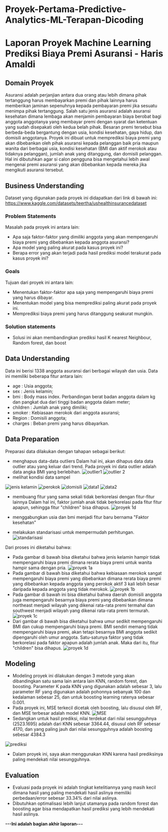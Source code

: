 # Proyek-Pertama-Predictive-Analytics-ML-Terapan-Dicoding
# Laporan Proyek Machine Learning Prediksi Biaya Premi Asuransi - Haris Amaldi

## Domain Proyek

Asuransi adalah perjanjian antara dua orang atau lebih dimana pihak tertanggung harus membayarkan premi dan pihak lainnya harus memberikan jaminan sepenuhnya kepada pembayaran premi jika sesuatu menimpa pihak tertanggung.
Salah satu jenis asuransi adalah asuransi kesehatan dimana lembaga akan menjamin pembayaran biaya berobat bagi anggota anggotanya yang membayar premi dengan syarat dan ketentuan yang sudah disepakati oleh kedua belah pihak.
Besaran premi tersebut bisa berbeda-beda bergantung dengan usia, kondisi kesehatan, gaya hidup, dan domisili anggotanya.
Proyek ini dibuat untuk memprediksi biaya premi yang akan dibebankan oleh pihak asuransi kepada pelanggan baik pria maupun wanita dari berbagai usia, kondisi kesehatan (BMI dan aktif merokok atau tidaknya pelanggan), jumlah anak yang ditanggung, dan domisili pelanggan.
Hal ini dibutuhkan agar si calon pengguna bisa mengetahui lebih awal mengenai premi asuransi yang akan dibebankan kepada mereka jika mengikuti asuransi tersebut.


## Business Understanding
Dataset yang digunakan pada proyek ini didapatkan dari link di bawah ini:
https://www.kaggle.com/datasets/teertha/ushealthinsurancedataset

### Problem Statements

Masalah pada proyek ini antara lain:
- Apa saja faktor-faktor yang dimiliki anggota yang akan mempengaruhi biaya premi yang dibebankan kepada anggota asuransi?
- Apa model yang paling akurat pada kasus proyek ini?
- Berapa error yang akan terjadi pada hasil prediksi model terakurat pada kasus proyek ini?


### Goals

Tujuan dari proyek ini antara lain:
- Menentukan faktor-faktor apa saja yang mempengaruhi biaya premi yang harus dibayar.
- Menentukan model yang bisa memprediksi paling akurat pada proyek ini.
- Memprediksi biaya premi yang harus ditanggung seakurat mungkin.

### Solution statements
- Solusi ini akan membandingkan prediksi hasil K nearest Neighbour, Random forest, dan boost


## Data Understanding
Data ini berisi 1338 anggota asuransi dari berbagai wilayah dan usia. Data ini memiliki beberapa fitur antara lain:
- age : Usia anggota;
- sex : Jenis kelamin;
- bmi : Body mass index. Perbandingan berat badan anggota dalam kg dan pangkat dua dari tinggi badan anggota dalam meter;
- children : Jumlah anak yang dimiliki; 
- smoker : Kebiasaan merokok dari anggota asuransi;
- Region : Domisili anggota;
- charges : Beban premi yang harus dibayarkan.

## Data Preparation
Preparasi data dilakukan dengan tahapan sebagai berikut:
- menghapus data-data outliers 
  Dalam hal ini, akan dihapus data data outlier atau yang keluar dari trend. Pada proyek ini data outlier adalah data angka BMI yang berlebihan.
  ![outlier1](https://user-images.githubusercontent.com/106704301/185286463-05ba9db6-7bd7-4a09-b31f-9e0a627943ed.png)
![outlier 2](https://user-images.githubusercontent.com/106704301/185286476-f2c216a4-7923-4ed5-abd7-52fdd27f4ddf.png)
- melihat kondisi data sampel

![jenis kelamin](https://user-images.githubusercontent.com/106704301/185286627-ddba4e62-7d94-4bc9-8642-55db5c490a04.png)
![perokok](https://user-images.githubusercontent.com/106704301/185286634-bc6fe4db-ec48-4011-859e-4912db5d9177.png)
![domisili](https://user-images.githubusercontent.com/106704301/185286649-2f4e9064-c283-4b25-b39b-9d6a10a68847.png)
![data1](https://user-images.githubusercontent.com/106704301/185286658-d86159d2-1b73-4321-8b8d-ec3bed4e6a3d.png)
![data2](https://user-images.githubusercontent.com/106704301/185286664-a749ffca-0fe1-45aa-aaee-e37b83df29cd.png)

- membuang fitur yang sama sekali tidak berkorelasi dengan fitur-fitur lainnya 
Dalam hal ini, faktor jumlah anak tidak berkorelasi pada fitur fitur apapun, sehingga fitur "children" bisa dihapus.
![proyek 1d](https://user-images.githubusercontent.com/106704301/185286823-394aab8c-4005-4edf-b07e-cb9d5d667120.png)

- menggabungkan usia dan bmi menjadi fitur baru bernama "Faktor kesehatan"
- melakukan standarisasi untuk mempermudah perhitungan.
![standarisasi](https://user-images.githubusercontent.com/106704301/185287071-deaa77b6-8754-473c-9c07-6a0d402e23a4.png)

Dari proses ini diketahui bahwa:
- Pada gambar di bawah bisa diketahui bahwa jenis kelamin hampir tidak mempengaruhi biaya premi dimana rerata biaya premi untuk wanita hampir sama dengan pria.
![proyek 1a](https://user-images.githubusercontent.com/106704301/185205315-81c19e62-a6ad-47b2-9ee0-bd9c8fa01361.png)
- Pada gambar di bawah bisa diketahui bahwa kebiasaan merokok sangat mempengaruhi biaya premi yang dibebankan dimana rerata biaya premi yang dibebankan kepada anggota yang perokok aktif 3 kali lebih besar daripada kepada anggota yang tidak merokok.
![proyek 1b](https://user-images.githubusercontent.com/106704301/185205721-c58ca518-8532-4e7e-a384-0f206f049444.png)
- Pada gambar di bawah ini bisa diketahui bahwa daerah domisili anggota juga mempengaruhi besarnya biaya premi yang dibebankan dimana northeast menjadi wilayah yang dikenai rata-rata premi termahal dan southwest menjadi wilayah yang dikenai rata-rata premi termurah.
![proyek 1c](https://user-images.githubusercontent.com/106704301/185206543-7cf45196-d881-44ca-8731-273d577575cf.png)
- Dari gambar di bawah bisa diketahui bahwa umur sedikit mempengaruhi BMI dan cukup mempengaruhi biaya premi. BMI sendiri memang tidak mempengaruhi biaya premi, akan tetapi besarnya BMI anggota sedikit dipengaruhi oleh umur anggota. Satu-satunya faktor yang tidak berkorelasi pada faktor apapun adalah jumlah anak. Maka dari itu, fitur "children" bisa dihapus.
![proyek 1d](https://user-images.githubusercontent.com/106704301/185207129-4b0f7832-f308-47be-a609-635f01bfd041.png)

## Modeling
- Modeling proyek ini dilakukan dengan 3 metode yang akan dibandingkan satu sama lain antara lain KNN, random forest, dan boosting. Parameter K pada KNN yang digunakan adalah sebesar 3, lalu parameter RF yang digunakan adalah pohonnya sebanyak 100 dan kedalaman sebesar 25, dan untuk boosting learning ratenya sebesar 0.001.
- Pada proyek ini, MSE terkecil dicetak oleh boosting, lalu disusul oleh RF, dan MSE terbesar adalah model KNN.
![MSE](https://user-images.githubusercontent.com/106704301/185289185-e0ffa27f-ffa4-4091-baec-79d88ef1b648.png)
- Sedangkan untuk hasil prediksi, nilai terdekat dari nilai sesungguhnya (2523.1695) adalah dari KNN sebesar 3364.44, disusul oleh RF sebesar 4170, dan yang paling jauh dari nilai sesungguhnya adalah boosting sebesar 4384.3

![prediksi](https://user-images.githubusercontent.com/106704301/185289208-bedcb92e-50e1-4ba2-9219-4f410685a308.png)
- Dalam proyek ini, saya akan menggunakan KNN karena hasil prediksinya paling mendekati nilai sesungguhnya.

## Evaluation
- Evaluasi pada proyek ini adalah tingkat ketelitiannya yang masih kecil dimana hasil yang paling mendekati hasil aslinya memiliki perbedaan/error sebesar 33.34% dari nilai aslinya.
- Dibutuhkan optimalisasi lebih lanjut utamanya pada random forest dan boosting agar bisa mendapatkan hasil prediksi yang lebih mendekati hasil aslinya.

**---Ini adalah bagian akhir laporan---**

